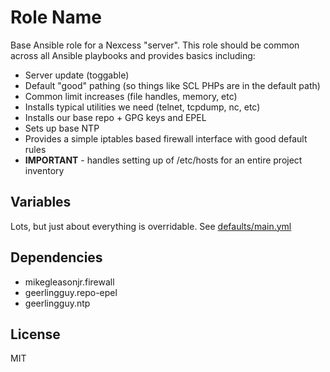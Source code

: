Role Name
=========

Base Ansible role for a Nexcess "server".  This role should be common across all Ansible playbooks and provides basics including:

- Server update (toggable)
- Default "good" pathing (so things like SCL PHPs are in the default path)
- Common limit increases (file handles, memory, etc)
- Installs typical utilities we need (telnet, tcpdump, nc, etc)
- Installs our base repo + GPG keys and EPEL
- Sets up base NTP
- Provides a simple iptables based firewall interface with good default rules
- **IMPORTANT** - handles setting up of /etc/hosts for an entire project inventory

Variables
---------

Lots, but just about everything is overridable.  See [defaults/main.yml](https://github.com/clwells/ansible-role-server/blob/master/defaults/main.yml)

Dependencies
------------

- mikegleasonjr.firewall
- geerlingguy.repo-epel
- geerlingguy.ntp

License
-------

MIT
